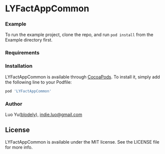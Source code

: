 # LYFactAppCommon


### Example

To run the example project, clone the repo, and run `pod install` from the Example directory first.

### Requirements

### Installation

LYFactAppCommon is available through [CocoaPods](https://cocoapods.org). To install
it, simply add the following line to your Podfile:

```ruby
pod 'LYFactAppCommon'
```

### Author

Luo Yu([blodely](http://luoyu.space)), [indie.luo@gmail.com](mailto:luoyu@luoyu.space)

## License

LYFactAppCommon is available under the MIT license. See the LICENSE file for more info.
